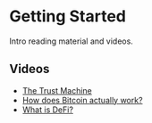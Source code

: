 # Getting Started

Intro reading material and videos.

## Videos

- [The Trust Machine](https://youtu.be/ZKwqNgG-Sv4)
- [How does Bitcoin actually work?](https://youtu.be/bBC-nXj3Ng4)
- [What is DeFi?](https://youtu.be/k9HYC0EJU6E)
